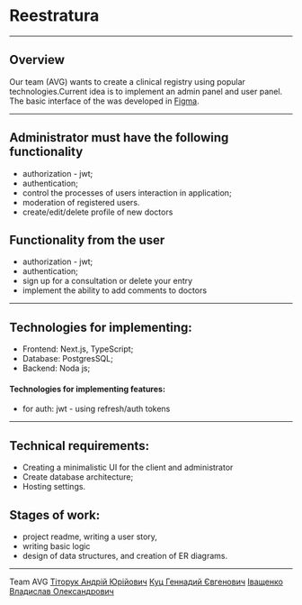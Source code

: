 # Reestratura
---
## Overview 
Our team (AVG) wants to create a clinical registry using popular technologies.Current idea is to implement an admin panel and user panel. The basic interface of the  was developed in [Figma](https://www.figma.com/file/YFGtEbL2o1wvDxo3CSP2v9/AiG?node-id=0%3A1).

---
## Administrator  must have the following functionality

* authorization - jwt;
* authentication;
* control the processes of users interaction in application;
* moderation of registered users.
* create/edit/delete profile of new doctors

## Functionality from the user
* authorization - jwt;
* authentication;
* sign up for a consultation or delete your entry
* implement the ability to add comments to doctors
---

## Technologies for implementing:
* Frontend: Next.js, TypeScript;
* Database: PostgresSQL;
* Backend: Noda js;
#### Technologies for implementing features:
 * for auth: jwt - using refresh/auth tokens
---
## Technical requirements:
* Creating a minimalistic UI for the client and administrator  
* Create database architecture;
* Hosting settings.

## Stages of work:
* project readme, writing a user story,
* writing basic  logic 
* design of data structures, and creation of ER diagrams.

---
Team AVG
[Тіторук Андрій Юрійович](https://github.com/andry-titoruk)
[Куц Геннадий Євгенович](https://github.com/GenaKutS)
[Іващенко Владислав Олександрович](https://github.com/vladyslav-what-is-love)



